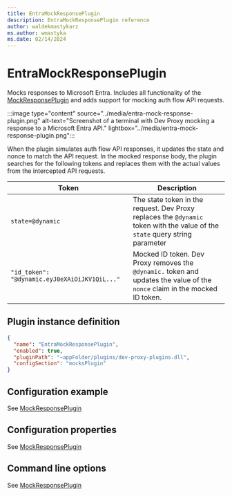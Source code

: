 ```yaml
---
title: EntraMockResponsePlugin
description: EntraMockResponsePlugin reference
author: waldekmastykarz
ms.author: wmastyka
ms.date: 02/14/2024
---
```


# EntraMockResponsePlugin

Mocks responses to Microsoft Entra. Includes all functionality of the [MockResponsePlugin](./MockResponsePlugin.md) and adds support for mocking auth flow API requests.

:::image type="content" source="../media/entra-mock-response-plugin.png" alt-text="Screenshot of a terminal with Dev Proxy mocking a response to a Microsoft Entra API." lightbox="../media/entra-mock-response-plugin.png":::

When the plugin simulates auth flow API responses, it updates the state and nonce to match the API request. In the mocked response body, the plugin searches for the following tokens and replaces them with the actual values from the intercepted API requests.

| Token | Description |
| ----- | ----------- |
| `state=@dynamic` | The state token in the request. Dev Proxy replaces the `@dynamic` token with the value of the `state` query string parameter |
| `"id_token": "@dynamic.eyJ0eXAiOiJKV1QiL..."` | Mocked ID token. Dev Proxy removes the `@dynamic.` token and updates the value of the `nonce` claim in the mocked ID token. |

## Plugin instance definition

```json
{
  "name": "EntraMockResponsePlugin",
  "enabled": true,
  "pluginPath": "~appFolder/plugins/dev-proxy-plugins.dll",
  "configSection": "mocksPlugin"
}
```

## Configuration example

See [MockResponsePlugin](./MockResponsePlugin.md)

## Configuration properties

See [MockResponsePlugin](./MockResponsePlugin.md)

## Command line options

See [MockResponsePlugin](./MockResponsePlugin.md)
